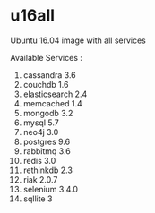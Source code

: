 # u16all
Ubuntu 16.04 image with all services

Available Services :

1. cassandra 3.6
2. couchdb 1.6
3. elasticsearch 2.4
4. memcached 1.4
5. mongodb 3.2
6. mysql 5.7
7. neo4j 3.0
8. postgres 9.6
9. rabbitmq 3.6
10. redis 3.0
11. rethinkdb 2.3
12. riak 2.0.7
13. selenium 3.4.0
14. sqllite 3

